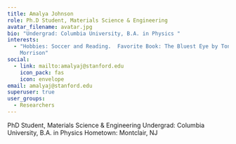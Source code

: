 ```yaml
---
title: Amalya Johnson
role: Ph.D Student, Materials Science & Engineering
avatar_filename: avatar.jpg
bio: "Undergrad: Columbia University, B.A. in Physics "
interests:
  - "Hobbies: Soccer and Reading.  Favorite Book: The Bluest Eye by Toni
    Morrison"
social:
  - link: mailto:amalyaj@stanford.edu
    icon_pack: fas
    icon: envelope
email: amalyaj@stanford.edu
superuser: true
user_groups:
  - Researchers
---
```

PhD Student, Materials Science & Engineering
Undergrad: Columbia University, B.A. in Physics 
Hometown: Montclair, NJ